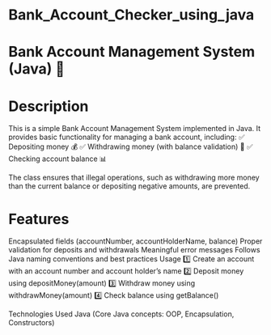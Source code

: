 # Bank_Account_Checker_using_java

# Bank Account Management System (Java) 🏦

# Description
This is a simple Bank Account Management System implemented in Java. It provides basic functionality for managing a bank account, including:
✅ Depositing money 💰
✅ Withdrawing money (with balance validation) 🔄
✅ Checking account balance 📊

The class ensures that illegal operations, such as withdrawing more money than the current balance or depositing negative amounts, are prevented.

# Features
Encapsulated fields (accountNumber, accountHolderName, balance)
Proper validation for deposits and withdrawals
Meaningful error messages
Follows Java naming conventions and best practices
Usage
1️⃣ Create an account with an account number and account holder’s name
2️⃣ Deposit money using depositMoney(amount)
3️⃣ Withdraw money using withdrawMoney(amount)
4️⃣ Check balance using getBalance()

Technologies Used
Java (Core Java concepts: OOP, Encapsulation, Constructors)
